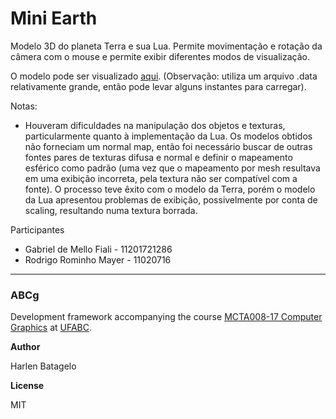 # Mini Earth
Modelo 3D do planeta Terra e sua Lua. Permite movimentação e rotação da câmera com o mouse e permite exibir diferentes modos de visualização.

O modelo pode ser visualizado <a href="https://fiali1.github.io/cg_entrega3/miniEarth/">aqui</a>. (Observação: utiliza um arquivo .data relativamente grande, então pode levar alguns instantes para carregar).

Notas:
* Houveram dificuldades na manipulação dos objetos e texturas, particularmente quanto à implementação da Lua. Os modelos obtidos não forneciam um normal map, então foi necessário buscar de outras fontes pares de texturas difusa e normal e definir o mapeamento esférico como padrão (uma vez que o mapeamento por mesh resultava em uma exibição incorreta, pela textura não ser compatível com a fonte). O processo teve êxito com o modelo da Terra, porém o modelo da Lua apresentou problemas de exibição, possivelmente por conta de scaling, resultando numa textura borrada.

Participantes
* Gabriel de Mello Fiali - 11201721286
* Rodrigo Rominho Mayer - 11020716

<hr></hr>

### ABCg
Development framework accompanying the course [MCTA008-17 Computer Graphics](http://professor.ufabc.edu.br/~harlen.batagelo/cg/) at [UFABC](https://www.ufabc.edu.br/).

<b>Author</b>

Harlen Batagelo

<b>License</b>

MIT
